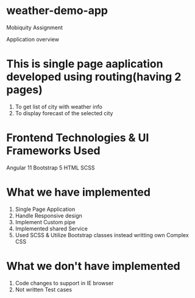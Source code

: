 # weather-demo-app
Mobiquity Assignment

Application overview

# This is single page aaplication developed using routing(having 2 pages)

1. To get list of city with weather info
2. To display forecast of the selected city

# Frontend Technologies & UI Frameworks Used
Angular 11
Bootstrap 5
HTML
SCSS

# What we have implemented
1. Single Page Application
2. Handle Responsive design
3. Implement Custom pipe
4. Implemented shared Service
5. Used SCSS & Utilize Bootstrap classes instead writting own Complex CSS

# What we don't have implemented
1. Code changes to support in IE browser
2. Not written Test cases
